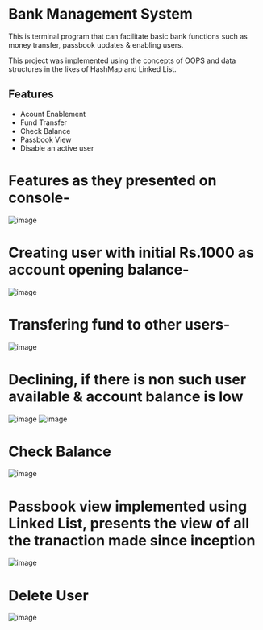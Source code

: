 # Bank Management System

This is terminal program that can facilitate basic bank functions such as money transfer, passbook updates & enabling users.

This project was implemented using the concepts of OOPS and data structures in the likes of HashMap and Linked List.

## Features
- Acount Enablement
- Fund Transfer
- Check Balance
- Passbook View
- Disable an active user

# Features as they presented on console-
![image](https://user-images.githubusercontent.com/102474742/187083047-f85a0933-4002-4a33-94d7-ce27323b4767.png)

# Creating user with initial Rs.1000 as account opening balance-
![image](https://user-images.githubusercontent.com/102474742/187083243-a685b40f-1527-42a0-af92-b48422f7e5e9.png)

# Transfering fund to other users-
![image](https://user-images.githubusercontent.com/102474742/187083316-d581fa67-0a74-4538-aa92-e6b12eb3455e.png)

# Declining, if there is non such user available & account balance is low
![image](https://user-images.githubusercontent.com/102474742/187083457-ce06dd1b-c252-45d4-8076-0a541bf2075c.png)
![image](https://user-images.githubusercontent.com/102474742/187083395-a3a119a1-52c6-4cf0-b786-9861acb08735.png)

# Check Balance
![image](https://user-images.githubusercontent.com/102474742/187083557-2d15dbbe-7b55-4036-90c5-5a9c42a97337.png)

# Passbook view implemented using Linked List, presents the view of all the tranaction made since inception
![image](https://user-images.githubusercontent.com/102474742/187083651-7a0216af-7b16-40b5-9738-8f1b963d19b5.png)

# Delete User
![image](https://user-images.githubusercontent.com/102474742/187083707-e3e5a15c-5141-446e-9363-9ed792cf76db.png)

